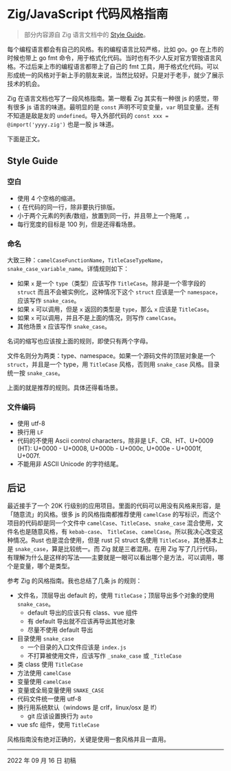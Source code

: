 # Zig/JavaScript 代码风格指南

>部分内容源自 Zig 语言文档中的 [Style Guide][zig_style_guide]。

[zig_style_guide]: https://ziglang.org/documentation/0.9.0/#Style-Guide

每个编程语言都会有自己的风格。有的编程语言比较严格，比如 go。go 在上市的时候也带上 go fmt 命令，用于格式化代码。当时也有不少人反对官方管按语言风格。不过后来上市的编程语言都带上了自己的 fmt 工具，用于格式化代码。可以形成统一的风格对于新上手的朋友来说，当然比较好。只是对于老手，就少了展示技术的机会。

Zig 在语言文档也写了一段风格指南。第一眼看 Zig 其实有一种很 js 的感觉，带有很多 js 语言的味道。最明显的是 `const` 声明不可变变量，`var` 明显变量。还有不知道是敌是友的 `undefined`。导入外部代码的 `const xxx = @import('yyyy.zig')` 也是一股 js 味道。

下面是正文。

## Style Guide

### 空白

- 使用 4 个空格的缩进。
- `{` 在代码的同一行，除非要执行排版。
- 小于两个元素的列表/数组，放置到同一行，并且带上一个拖尾 `,`。
- 每行宽度的目标是 100 列，但是还得看场景。

### 命名

大致三种：`camelCaseFunctionName`，`TitleCaseTypeName`，`snake_case_variable_name`。详情规则如下：

- 如果 `x` 是一个 `type`（类型）应该写作 `TitleCase`。除非是一个零字段的 `struct` 而且不会被实例化，这种情况下这个 `struct` 应该是一个 `namespace`，应该写作 `snake_case`。
- 如果 `x` 可以调用，但是 `x` 返回的类型是 `type`，那么 `x` 应该是 `TitleCase`。
- 如果 `x` 可以调用，并且不是上面的情况，则写作  `camelCase`。
- 其他场景 `x` 应该写作 `snake_case`。

名词的缩写也应该按上面的规则，即使只有两个字母。

文件名则分为两类：type、namespace。如果一个源码文件的顶层对象是一个 `struct`，并且是一个 type，用 `TitleCase` 风格，否则用 `snake_case` 风格。目录统一按 `snake_case`。

上面的就是推荐的规则。具体还得看场景。

### 文件编码

- 使用 utf-8
- 换行用 `LF`
- 代码的不使用 Ascii control characters，除非是 LF、CR、HT、U+0009 (HT): U+0000 - U+0008, U+000b - U+000c, U+000e - U+0001f, U+007f.
- 不能用非 ASCII Unicode 的字符结尾。

## 后记

最近接手了一个 20K 行级别的应用项目。里面的代码可以用没有风格来形容，是「随意流」的风格。很多 js 的风格指南都推荐使用 `camelCase` 的写标识，而这个项目的代码却是同一个文件中 `camelCase`、`TitleCase`、`snake_case` 混合使用，文件名也是随意风格，有 `kebab-case`、 `TitleCase`、`camelCase`。所以我决心改变这种情况。Rust 也是混合使用，但是 rust 只 struct 名使用 `TitleCase`，其他基本上是 `snake_case`，算是比较统一。而 Zig 就是三者混用。在用 Zig 写了几行代码，有理解为什么是这样的写法——主要就是一眼可以看出哪个是方法，可以调用，哪个是变量，哪个是类型。

参考 Zig 的风格指南。我也总结了几条 js 的规则：

- 文件名，顶层导出 default 的，使用 `TitleCase`；顶层导出多个对象的使用 `snake_case`。
  - default 导出的应该只有 class、vue 组件
  - 有 default 导出就不应该再导出其他对象
  - 尽量不使用 default 导出
- 目录使用 `snake_case`
  - 一个目录的入口文件应该是 `index.js`
  - 不打算被使用文件，应该写作 `_snake_case` 或 `_TitleCase`
- 类 class 使用 `TitleCase`
- 方法使用 `camelCase`
- 变量使用 `camelCase`
- 变量或全局变量使用 `SNAKE_CASE`
- 代码文件统一使用 utf-8
- 换行用系统默认（windows 是 crlf，linux/osx 是 lf）
  - git 应该设置换行为 `auto`
- vue sfc 组件，使用 `TitleCase`

风格指南没有绝对正确的，关键是使用一套风格并且一直用。

----
2022 年 09 月 16 日 初稿